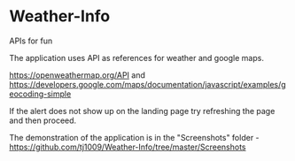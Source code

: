 # Weather-Info
APIs for fun

The application uses API as references for weather and google maps.

https://openweathermap.org/API and
https://developers.google.com/maps/documentation/javascript/examples/geocoding-simple

If the alert does not show up on the landing page try refreshing the page and then proceed.

The demonstration of the application is in the "Screenshots" folder  - https://github.com/tj1009/Weather-Info/tree/master/Screenshots
